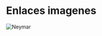 <!-- Autor: Daniel Benjamin Perez Morales -->
<!-- GitHub: https://github.com/D4nitrix13 -->
<!-- GitLab: https://gitlab.com/D4nitrix13 -->
<!-- Correo electrónico: danielperezdev@proton.me -->

# Enlaces imagenes

![Neymar](https://external-content.duckduckgo.com/iu/?u=http%3A%2F%2Fimages.newindianexpress.com%2Fuploads%2Fuser%2Fimagelibrary%2F2017%2F8%2F4%2Foriginal%2FFrance_Soccer_Neymar_S.jpg&f=1&nofb=1&ipt=5a421a4fde196c993edd5caaa07908c59567d9d4dd60000126d6ac0cc796eb2d&ipo=images "Este texto se mostrara si se pasa el cursor sobre el enlace")
